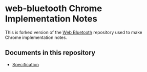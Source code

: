 web-bluetooth Chrome Implementation Notes
=============

This is forked version of the [Web Bluetooth](https://github.com/WebBluetoothCG/web-bluetooth) repository used to make 
Chrome implementation notes.

Documents in this repository
----------------------------

* [Specification](https://webbluetoothchrome.github.io/web-bluetooth/)
